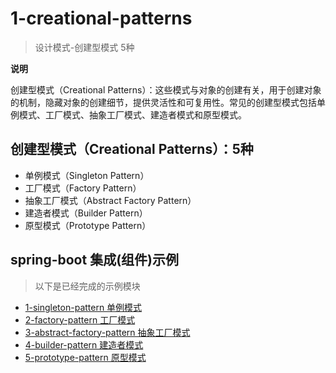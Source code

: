 # 1-creational-patterns

> 设计模式-创建型模式 5种

**说明**

创建型模式（Creational Patterns）：这些模式与对象的创建有关，用于创建对象的机制，隐藏对象的创建细节，提供灵活性和可复用性。常见的创建型模式包括单例模式、工厂模式、抽象工厂模式、建造者模式和原型模式。

## 创建型模式（Creational Patterns）：5种

* 单例模式（Singleton Pattern）
* 工厂模式（Factory Pattern）
* 抽象工厂模式（Abstract Factory Pattern）
* 建造者模式（Builder Pattern）
* 原型模式（Prototype Pattern）


## spring-boot 集成(组件)示例

> 以下是已经完成的示例模块

- [1-singleton-pattern 单例模式](./1-singleton-pattern)
- [2-factory-pattern 工厂模式](./2-factory-pattern)
- [3-abstract-factory-pattern 抽象工厂模式](./3-abstract-factory-pattern)
- [4-builder-pattern 建造者模式](./4-builder-pattern)
- [5-prototype-pattern 原型模式](./5-prototype-pattern)
